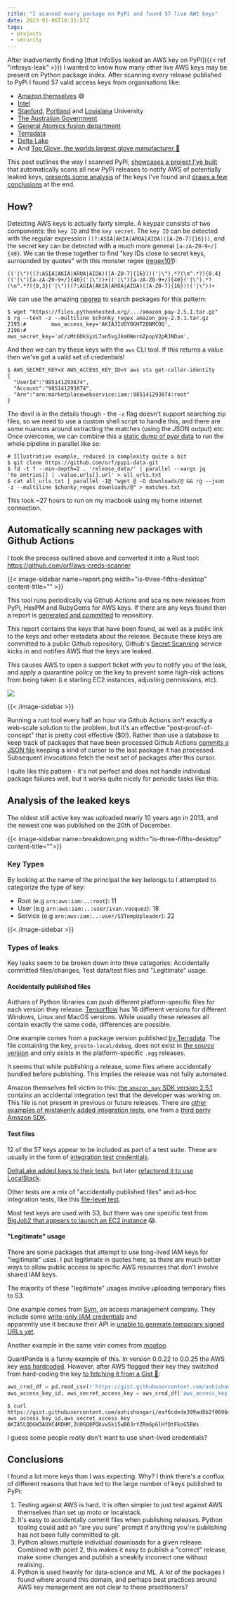 ```yaml
---
title: "I scanned every package on PyPi and found 57 live AWS keys"
date: 2023-01-06T18:31:57Z
tags: 
 - projects
 - security
---
```


After inadvertently finding [that InfoSys leaked an AWS key on PyPi]({{< ref "infosys-leak" >}}) I wanted to know 
how many other live AWS keys may be present on Python package index. After scanning every release published to PyPi 
I found 57 valid access keys from organisations like:
* [Amazon themselves](https://inspector.pypi.io/project/amazon_pay/2.5.1/packages/db/20/cc6965de19ba9839823043d50de44ececffeeaa6712c77b16721224ad9c3/amazon_pay-2.5.1.tar.gz/amazon_pay-2.5.1/amazon_pay/integration_test.py#line.6) 😅
* [Intel](https://inspector.pypi.io/project/devcloud/0.0.2/packages/9f/59/739768bdffb30404afe359bea1975664e78d2d272124a08e98591ef3e8a0/devcloud-0.0.2-py3-none-any.whl/devcloud/result.py#line.16)
* [Stanford](https://inspector.pypi.io/project/igibson/2.2.1/packages/42/05/b8fcef6fc4585475c1bdef81877a6c37dab1b67ae4ab161ba6771d88d6e0/igibson-2.2.1.tar.gz/igibson-2.2.1/igibson/utils/data_utils/ext_object/scripts_wip/test_amazon_new_api.py#line.42),
  [Portland](https://inspector.pypi.io/project/psu_export/3.0.9/packages/4f/f8/2742a7b6c049e7711915505af70f748783641b6d0efa849b428374e7b066/psu_export-3.0.9-py2.py3-none-any.whl/demo/local_settings.py#line.56) 
  and [Louisiana](https://inspector.pypi.io/project/BigJob2/0.54/packages/7a/a0/9945db2b1a1e9895942f55426c5a009c5fb8c43321642874f9f8647edc2e/BigJob2-0.54.tar.gz/BigJob2-0.54/tests/cloud/aws_test_sagabj.py#line.17) 
  University
* [The Australian Government](https://inspector.pypi.io/project/datacube_ows/1.8.6/packages/25/4b/31a3f45df3b28a4ee2b77e366198f92b3713e96e79a3935e08a7e9eb93a9/datacube_ows-1.8.6.tar.gz/datacube_ows-1.8.6/datacube_ows/wsgi_local.py#line.12)
* [General Atomics fusion department](https://inspector.pypi.io/project/omfit-classes/3.2022.45.2/packages/37/f7/4128313b0bf1e9fec2adb59b3587acb898e4ea6e8ffea33d543b51847edb/omfit_classes-3.2022.45.2.tar.gz/omfit_classes-3.2022.45.2/omfit_classes/startup_framework.py#line.1335)
* [Terradata](https://inspector.pypi.io/project/presto_docker_devenv/0.2/packages/cc/63/a3e1a2b014a9bddd17527edb78479f208d2e57df187048c2aa3916d26a4d/presto_docker_devenv-0.2-py2.7.egg/images/presto-local/debug#line.37)
* [Delta Lake](https://inspector.pypi.io/project/deltalake/0.5.6/packages/95/3b/d6a7690421ef15fbc960d48e886664f0735a93e0afc1ac1a12185329debf/deltalake-0.5.6.tar.gz/deltalake-0.5.6/tests/conftest.py#line.9)
* And [Top Glove, the worlds largest glove manufacturer 🧤](https://inspector.pypi.io/project/athenatos3/0.0.1/packages/24/a8/7eacb82b353f33f75fa20c3a2d5dd6252c29c16c2d6e747b3722804b28d1/athenatos3-0.0.1-py3-none-any.whl/athenatos3/athenatos3.py#line.4)

This post outlines the way I scanned PyPi, [showcases a project I've built](#automatically-scanning-new-packages-with-github-actions) that automatically scans all new PyPi releases 
to notify AWS of potentially leaked keys, [presents some analysis](#analysis-of-the-leaked-keys) of the keys I've found 
and [draws a few conclusions](#conclusions) at the end.

## How?

Detecting AWS keys is actually fairly simple. A keypair consists of two components: the `key ID` and the `key secret`. 
The `key ID` can be detected with the regular expression `((?:ASIA|AKIA|AROA|AIDA)([A-Z0-7]{16}))`, and the secret key 
can be detected with a much more general `[a-zA-Z0-9+/]{40}`. We can tie these together to find "key IDs close to secret keys, surrounded by quotes" 
with this monster regex ([regex101](https://regex101.com/r/TNEdbR/1)):

```regexp
(('|\")((?:ASIA|AKIA|AROA|AIDA)([A-Z0-7]{16}))('|\").*?(\n^.*?){0,4}(('|\")[a-zA-Z0-9+/]{40}('|\"))+|('|\")[a-zA-Z0-9+/]{40}('|\").*?(\n^.*?){0,3}('|\")((?:ASIA|AKIA|AROA|AIDA)([A-Z0-7]{16}))('|\"))+
```

We can use the amazing [ripgrep](https://github.com/BurntSushi/ripgrep) to search packages for this pattern:

```shell
$ wget "https://files.pythonhosted.org/.../amazon_pay-2.5.1.tar.gz"
$ rg --text -z --multiline $chonky_regex amazon_pay-2.5.1.tar.gz
2195:#        mws_access_key='AKIAJIUGYOGHT2ONMCOQ',
2196:#        mws_secret_key='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',
```

And then we can try these keys with the `aws` CLI tool. If this returns a value then we've got a valid set of credentials!

```shell
$ AWS_SECRET_KEY=X AWS_ACCESS_KEY_ID=Y aws sts get-caller-identity
{
  "UserId":"985141293874",
  "Account":"985141293874",
  "Arn":"arn:marketplacewebservice:iam::985141293874:root"
}
```

The devil is in the details though - the `-z` flag doesn't support searching zip files, so we need to use a custom shell 
script to handle this, and there are some nuances around extracting the matches (using the JSON output) etc.
Once overcome, we can combine this a [static dump of pypi data](https://github.com/orf/pypi-data) to run the whole 
pipeline in parallel like so:

```shell
# Illustrative example, reduced in complexity quite a bit
$ git clone https://github.com/orf/pypi-data.git
$ fd -t f --min-depth=2 . 'release_data/' | parallel --xargs jq 'to_entries[] | .value.urls[].url' > all_urls.txt
$ cat all_urls.txt | parallel -I@ "wget @ -O downloads/@ && rg --json -z --multiline $chonky_regex downloads/@" > matches.txt
```

This took ~27 hours to run on my macbook using my home internet connection.

## Automatically scanning new packages with Github Actions

I took the process outlined above and converted it into a Rust tool: https://github.com/orf/aws-creds-scanner

{{< image-sidebar name=report.png width="is-three-fifths-desktop" content-title="" >}}

This tool runs periodically via Github Actions and sca  ns new releases from PyPi, HexPM and RubyGems for AWS keys. If there 
are any keys found then a report is [generated and committed](https://github.com/orf/aws-creds-scanner/blob/main/keys/pypi/pkg-testaws-handsonter/pkg_testaws_handsonter-0.0.1-py3-none-any.whl.md) to repository.

This report contains the keys that have been found, as well as a public link to the keys and other metadata about the 
release. Because these keys are committed to a public Github repository, Github's [Secret Scanning](https://docs.github.com/en/code-security/secret-scanning/about-secret-scanning) 
service kicks in and notifies AWS that the keys are leaked.

This causes AWS to open a support ticket with you to notify you of the leak, and apply a quarantine policy on the key to 
prevent some high-risk actions from being taken (i.e starting EC2 instances, adjusting permissions, etc).

![](./ticket.png)

{{< /image-sidebar >}}

Running a rust tool every half an hour via Github Actions isn't exactly a web-scale solution to the problem, but it's 
an effective "post-proof-of-concept" that is pretty cost effective ($0!). Rather than use a database to keep track of 
packages that have been processed Github Actions [commits a JSON file](https://github.com/orf/aws-creds-scanner/commit/458f62ab213332918b7363125999425f340a9d72) 
keeping a kind of cursor to the last package it has processed. Subsequent invocations fetch the next set of packages 
after this cursor.

I quite like this pattern - it's not perfect and does not handle individual package failures well, but it works quite 
nicely for periodic tasks like this.

## Analysis of the leaked keys

The oldest still active key was uploaded nearly 10 years ago in 2013, and the newest one was published on the 20th of 
December.

{{< image-sidebar name=breakdown.png width="is-three-fifths-desktop" content-title="">}}

### Key Types

By looking at the name of the principal the key belongs to I attempted to categorize the type of key:

* Root (e.g `arn:aws:iam:..:root`): 11
* User (e.g `arn:aws:iam:..:user/ivan.vasquez`): 18
* Service (e.g `arn:aws:iam:..:user/S3TempUploader`): 22

{{< /image-sidebar >}}


### Types of leaks

Key leaks seem to be broken down into three categories: Accidentally committed files/changes, Test data/test files and 
"Legitimate" usage.

#### Accidentally published files

Authors of Python libraries can push different platform-specific files for each version they release. 
[Tensorflow](https://pypi.org/project/tensorflow/#files) has 16 different versions for different Windows, Linux and MacOS 
versions. While usually these releases all contain exactly the same code, differences are possible.

One example comes from a package version published [by Terradata](https://inspector.pypi.io/project/presto_docker_devenv/0.2/packages/cc/63/a3e1a2b014a9bddd17527edb78479f208d2e57df187048c2aa3916d26a4d/presto_docker_devenv-0.2-py2.7.egg/images/presto-local/debug#line.38). 
The file containing the key, `presto-local/debug`, does not exist in [the _source_ version](https://inspector.pypi.io/project/presto_docker_devenv/0.2/packages/bc/b5/c997b2e174c6a42da60ab3a876d3d76f7f8372c2dd9fce96e9695ab8b146/presto-docker-devenv-0.2.tar.gz/) 
and only exists in the platform-specific `.egg` releases.

It seems that while publishing a release, some files where accidentally bundled before publishing. This implies the release 
was not fully automated.

Amazon themselves fell victim to this: [the `amazon_pay` SDK version 2.5.1](https://inspector.pypi.io/project/amazon_pay/2.5.1/packages/db/20/cc6965de19ba9839823043d50de44ececffeeaa6712c77b16721224ad9c3/amazon_pay-2.5.1.tar.gz/amazon_pay-2.5.1/amazon_pay/integration_test.py#line.6) 
contains an accidental integration test that the developer was working on. This file is not present in previous or 
future releases. There are [other examples of mistakenly added integration tests](https://inspector.pypi.io/project/redisscheduler/1.2.16/packages/93/e8/4c37a2ef79bbb3834307ca5416ba806fe93ed677e3d0c415c7729332a1d5/RedisScheduler-1.2.16.tar.gz/RedisScheduler-1.2.16/RedisScheduler/test.py), 
one from a [third party Amazon SDK](https://inspector.pypi.io/project/python-amazon-mws/0.5/packages/26/74/b93d7d29c87a898ef7b2de8c72c41dc1681f540dd9660fbfdfc9deca39b3/python-amazon-mws-0.5.tar.gz/python-amazon-mws-0.5/mws/test_calls.py).

#### Test files

12 of the 57 keys appear to be included as part of a test suite. These are usually in the form of [integration test credentials](https://inspector.pypi.io/project/pghoard/2.1.0/packages/0a/41/d59cb2fb09ef0ff2ae4eb8ca05a87a31c39741e8bd9e27e657cb73d9ffd1/pghoard-2.1.0.tar.gz/pghoard-2.1.0/test/test_storage_configs.py#line.21).

[DeltaLake added keys to their tests](https://inspector.pypi.io/project/deltalake/0.5.6/packages/95/3b/d6a7690421ef15fbc960d48e886664f0735a93e0afc1ac1a12185329debf/deltalake-0.5.6.tar.gz/deltalake-0.5.6/tests/conftest.py#line.7), 
but later [refactored it to use LocalStack](https://inspector.pypi.io/project/deltalake/0.6.4/packages/b6/e0/d2e6d05fab423d9b440f531ef8ce7193fc87437dcd354a6f1da3251adabc/deltalake-0.6.4.tar.gz/deltalake-0.6.4/tests/conftest.py#line.14).

Other tests are a mix of "accidentally published files" and ad-hoc integration tests, like this [file-level test](https://inspector.pypi.io/project/django_framework/0.1.68/packages/e2/3e/14df84f5a6f5ff0120add4f414bb030936c21bed0ec0abf53c6f2d95d47f/django_framework-0.1.68.tar.gz/django_framework-0.1.68/django_framework/helpers/s3_helpers.py#line.136).

Most test keys are used with S3, but there was one specific test from [BigJob2 that appears to launch an EC2 instance](https://inspector.pypi.io/project/bigjob/0.50d/packages/7e/f7/1ee3982c6a94a6ccbbbc7a975971841aa5683c935cef45081a5ac1299ed2/BigJob-0.50d.tar.gz/BigJob-0.50d/tests/cloud/aws_test_sagabj.py#line.11) 😱.

#### "Legitimate" usage

There are some packages that attempt to use long-lived IAM keys for "legitimate" uses. I put legitimate in quotes here, 
as there are much better ways to allow public access to specific AWS resources that don't involve shared IAM keys.

The majority of these "legitimate" usages involve uploading temporary files to S3.

One example comes from [Sym](https://inspector.pypi.io/project/sym_flow_cli/5.2.0/packages/8f/ad/e458b02baad88d06e7e2d3f8fff41579785f79ae0552bf5d32b43c9e3774/sym_flow_cli-5.2.0-py3-none-any.whl/sym/flow/cli/helpers/constants.py#line.8), an access management company. 
They include some [write-only IAM credentials](https://inspector.pypi.io/project/sym_flow_cli/5.2.0/packages/8f/ad/e458b02baad88d06e7e2d3f8fff41579785f79ae0552bf5d32b43c9e3774/sym_flow_cli-5.2.0-py3-none-any.whl/sym/flow/cli/helpers/constants.py#line.8) and  
apparently use it because their API is [unable to generate temporary signed URLs yet](https://inspector.pypi.io/project/sym_flow_cli/5.2.0/packages/8f/ad/e458b02baad88d06e7e2d3f8fff41579785f79ae0552bf5d32b43c9e3774/sym_flow_cli-5.2.0-py3-none-any.whl/sym/flow/cli/helpers/boto.py#line.32).

Another example in the same vein comes from [mootoo](https://inspector.pypi.io/project/motoo/0.9879/packages/f5/a9/8f182b92cd6d9207ae36b65f0074e38b43a38a83907e5409958584ad8172/motoo-0.9879-py3-none-any.whl/motoo/wit_util.py#line.767).

QuantPanda is a funny example of this. In version 0.0.22 to 0.0.25 the AWS key [was hardcoded](https://inspector.pypi.io/project/QuantPanda/0.0.25/packages/0f/12/a59411004f74a23be4e13246ee868cfcbd40651ab6130766641735363c31/QuantPanda-0.0.25.tar.gz/QuantPanda-0.0.25/QuantPanda/__init__.py#line.1229). 
However, after AWS flagged their key they switched from hard-coding the key [to fetching it from a Gist 🙈](https://inspector.pypi.io/project/QuantPanda/0.0.26/packages/3e/85/9db2f6612e441e45a9ffdb0816e085fd4d3259ec834781774c61e808bc5e/QuantPanda-0.0.26.tar.gz/QuantPanda-0.0.26/QuantPanda/__init__.py#line.1228):

```python
aws_cred_df = pd.read_csv(r'https://gist.githubusercontent.com/ashishongari/eaf6cdede399ad0b2f0696d13982b374/raw/144b2034d49a4c28bbfbd478732de1f35de76b50/aws_cred_df.csv')
aws_access_key_id, aws_secret_access_key = aws_cred_df['aws_access_key_id'].iloc[0], aws_cred_df['aws_secret_access_key'].iloc[0]
```

```
$ curl https://gist.githubusercontent.com/ashishongari/eaf6cdede399ad0b2f0696d13982b374/raw/144b2034d49a4c28bbfbd478732de1f35de76b50/aws_cred_df.csv
aws_access_key_id,aws_secret_access_key
AKIA5LQDGW3AUXC4RDHM,2U0GQ8PQKvwSkiSwBOJrYZRmGpGlHfQtFkoG5EWs
```

I guess some people _really_ don't want to use short-lived credentials?

## Conclusions

I found a lot more keys than I was expecting. Why? I think there's a conflux of different reasons that have led to the 
large number of keys published to PyPi:

1. Testing against AWS is hard. It is often simpler to just test against AWS themselves than set up moto or localstack. 
2. It's easy to accidentally commit files when publishing releases. Python tooling could add an "are you sure" prompt 
   if anything you're publishing has not been fully committed to git.
3. Python allows multiple individual downloads for a given release. Combined with point 2, this makes it easy to publish
   a "correct" release, make some changes and publish a sneakily incorrect one without realising.
4. Python is used heavily for data-science and ML. A lot of the packages I found where around this domain, and perhaps
   best practices around AWS key management are not clear to those practitioners?

